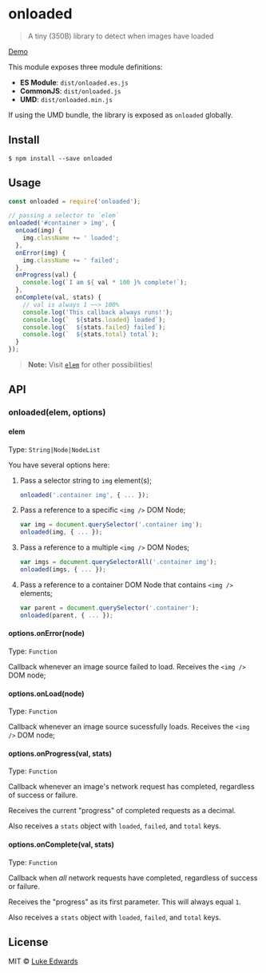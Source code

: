 # onloaded

> A tiny (350B) library to detect when images have loaded

[Demo](https://jsfiddle.net/lukeed/8njejbjz/)

This module exposes three module definitions:

* **ES Module**: `dist/onloaded.es.js`
* **CommonJS**: `dist/onloaded.js`
* **UMD**: `dist/onloaded.min.js`

If using the UMD bundle, the library is exposed as `onloaded` globally.


## Install

```
$ npm install --save onloaded
```


## Usage

```js
const onloaded = require('onloaded');

// passing a selector to `elem`
onloaded('#container > img', {
  onLoad(img) {
    img.className += ' loaded';
  },
  onError(img) {
    img.className += ' failed';
  },
  onProgress(val) {
    console.log(`I am ${ val * 100 }% complete!`);
  },
  onComplete(val, stats) {
    // val is always 1 ~~> 100%
    console.log('This callback always runs!');
    console.log(`  ${stats.loaded} loaded`);
    console.log(`  ${stats.failed} failed`);
    console.log(`  ${stats.total} total`);
  }
});
```

> **Note:** Visit [`elem`](#elem) for other possibilities!


## API

### onloaded(elem, options)

#### elem

Type: `String|Node|NodeList`

You have several options here:

1. Pass a selector string to `img` element(s);
    ```js
    onloaded('.container img', { ... });
    ```

2. Pass a reference to a specific `<img />` DOM Node;
    ```js
    var img = document.querySelector('.container img');
    onloaded(img, { ... });
    ```

3. Pass a reference to a multiple `<img />` DOM Nodes;
    ```js
    var imgs = document.querySelectorAll('.container img');
    onloaded(imgs, { ... });
    ```

4. Pass a reference to a container DOM Node that contains `<img />` elements;
    ```js
    var parent = document.querySelector('.container');
    onloaded(parent, { ... });
    ```

#### options.onError(node)

Type: `Function`

Callback whenever an image source failed to load. Receives the `<img />` DOM node;

#### options.onLoad(node)

Type: `Function`

Callback whenever an image source sucessfully loads. Receives the `<img />` DOM node;

#### options.onProgress(val, stats)

Type: `Function`

Callback whenever an image's network request has completed, regardless of success or failure.

Receives the current "progress" of completed requests as a decimal.

Also receives a `stats` object with `loaded`, `failed`, and `total` keys.

#### options.onComplete(val, stats)

Type: `Function`

Callback when _all_ network requests have completed, regardless of success or failure.

Receives the "progress" as its first parameter. This will always equal `1`.

Also receives a `stats` object with `loaded`, `failed`, and `total` keys.


## License

MIT © [Luke Edwards](https://lukeed.com)
